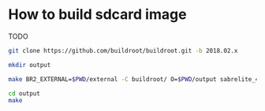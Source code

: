 # How to build sdcard image

TODO

```bash
git clone https://github.com/buildroot/buildroot.git -b 2018.02.x
```

```bash
mkdir output
```

```bash
make BR2_EXTERNAL=$PWD/external -C buildroot/ O=$PWD/output sabrelite_4_14_rt_defconfig
```

```bash
cd output
make
```
